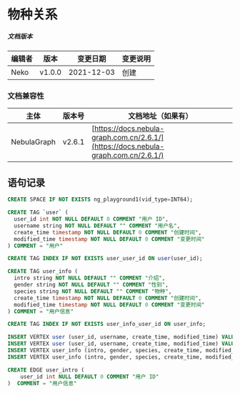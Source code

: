 # 物种关系

##### 文档版本

| 编辑者 | 版本 | 变更日期 | 变更说明 |
| ----- | --- | ------- | ------- |
| Neko | v1.0.0 | 2021-12-03 | 创建 |

### 文档兼容性

| 主体 | 版本号 | 文档地址（如果有） |
| -- | -- | -- |
| NebulaGraph | v2.6.1 | [https://docs.nebula-graph.com.cn/2.6.1/](https://docs.nebula-graph.com.cn/2.6.1/) |

## 语句记录

```sql
CREATE SPACE IF NOT EXISTS ng_playground1(vid_type=INT64);
```

```sql
CREATE TAG `user` (
  user_id int NOT NULL DEFAULT 0 COMMENT "用户 ID",
  username string NOT NULL DEFAULT "" COMMENT "用户名",
  create_time timestamp NOT NULL DEFAULT 0 COMMENT "创建时间",
  modified_time timestamp NOT NULL DEFAULT 0 COMMENT "变更时间"
) COMMENT = "用户"
```

```sql
CREATE TAG INDEX IF NOT EXISTS user_user_id ON user(user_id);
```

```sql
CREATE TAG user_info (
  intro string NOT NULL DEFAULT "" COMMENT "介绍",
  gender string NOT NULL DEFAULT "" COMMENT "性别",
  species string NOT NULL DEFAULT "" COMMENT "物种",
  create_time timestamp NOT NULL DEFAULT 0 COMMENT "创建时间",
  modified_time timestamp NOT NULL DEFAULT 0 COMMENT "变更时间"
) COMMENT = "用户信息"
```

```sql
CREATE TAG INDEX IF NOT EXISTS user_info_user_id ON user_info;
```

```sql
INSERT VERTEX user (user_id, username, create_time, modified_time) VALUES 2:(2, "Neko2", now(), now());
INSERT VERTEX user (user_id, username, create_time, modified_time) VALUES 1:(1, "Neko1", now(), now());
INSERT VERTEX user_info (intro, gender, species, create_time, modified_time) VALUES 3:("喵呜1", "公", "猫咪", now(), now());
INSERT VERTEX user_info (intro, gender, species, create_time, modified_time) VALUES 4:("喵呜2", "母", "猫咪", now(), now());
```

```sql
CREATE EDGE user_intro (
	user_id int NULL DEFAULT 0 COMMENT "用户 ID"
)  COMMENT = "用户信息"
```
